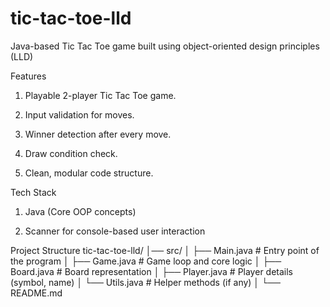 # tic-tac-toe-lld
Java-based Tic Tac Toe game built using object-oriented design principles (LLD)

Features

1. Playable 2-player Tic Tac Toe game.

2. Input validation for moves.

3. Winner detection after every move.

4. Draw condition check.

5. Clean, modular code structure.

Tech Stack

1. Java (Core OOP concepts)

2. Scanner for console-based user interaction

Project Structure
tic-tac-toe-lld/
│── src/
│   ├── Main.java        # Entry point of the program
│   ├── Game.java        # Game loop and core logic
│   ├── Board.java       # Board representation
│   ├── Player.java      # Player details (symbol, name)
│   └── Utils.java       # Helper methods (if any)
│
└── README.md
